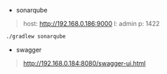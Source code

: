 - sonarqube

> host: http://192.168.0.186:9000
> l: admin
> p: 1422

```bash
./gradlew sonarqube
```

- swagger

> http://192.168.0.184:8080/swagger-ui.html
